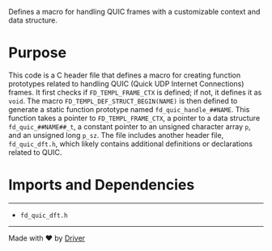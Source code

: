 <!--------------------------------------------------------------------------------->
<!-- IMPORTANT: This file is auto-generated by Driver (https://driver.ai). -------->
<!-- Manual edits may be overwritten on future commits. --------------------------->
<!--------------------------------------------------------------------------------->

Defines a macro for handling QUIC frames with a customizable context and data structure.

# Purpose
This code is a C header file that defines a macro for creating function prototypes related to handling QUIC (Quick UDP Internet Connections) frames. It first checks if `FD_TEMPL_FRAME_CTX` is defined; if not, it defines it as `void`. The macro `FD_TEMPL_DEF_STRUCT_BEGIN(NAME)` is then defined to generate a static function prototype named `fd_quic_handle_##NAME`. This function takes a pointer to `FD_TEMPL_FRAME_CTX`, a pointer to a data structure `fd_quic_##NAME##_t`, a constant pointer to an unsigned character array `p`, and an unsigned long `p_sz`. The file includes another header file, `fd_quic_dft.h`, which likely contains additional definitions or declarations related to QUIC.
# Imports and Dependencies

---
- `fd_quic_dft.h`



---
Made with ❤️ by [Driver](https://www.driver.ai/)